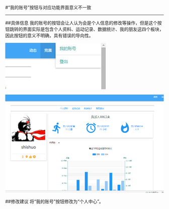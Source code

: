 #“我的账号”按钮与对应功能界面意义不一致

---

##具体信息
我的账号的按钮会让人认为会是个人信息的修改等操作，但是这个按钮跳转的界面实际是包含个人资料、运动记录、数据统计、我的朋友这四个板块，因此按钮的意义不明确，具有错误的导向性。

![](/assets/“我的账号”按钮与对应功能界面意义不一致1.png)

![](/assets/“我的账号”按钮与对应功能界面意义不一致2.png)

##修改建议
将“我的账号”按钮修改为“个人中心”。